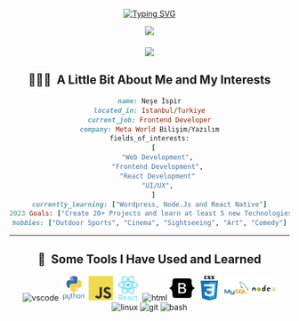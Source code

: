 
<p align="center">
  <a href="https://git.io/typing-svg"><img src="https://readme-typing-svg.demolab.com?font=Roboto+Slab&weight=300&size=34&pause=1000&color=9577FF&center=true&width=435&lines=Hi%2C+I'm+Nese" alt="Typing SVG" /></a>
  <div align="center">
  <a href="https://www.linkedin.com/in/neseispir/">
  <img height="50" src="https://user-images.githubusercontent.com/46517096/166973395-19676cd8-f8ec-4abf-83ff-da8243505b82.png"/>
</a>
  <div/>
    <br/>
    <div align="center">
<img src="https://media.giphy.com/media/v1.Y2lkPTc5MGI3NjExYjk4ODJlNTNiYzE4ZjY3YTMxNjcyM2VmZTllNzI4OTY4ZjI2ZTQxOCZlcD12MV9pbnRlcm5hbF9naWZzX2dpZklkJmN0PWc/IcZhFmufozDCij3p22/giphy.gif" align="center" style="width: 80%"  />
</div>
</p>

<h2> 👨🏻‍💻 &nbsp;A Little Bit About Me and My Interests</h2>

```ruby
name: Neşe İspir
located_in: Istanbul/Turkiye
current_job: Frontend Developer
company: Meta World Bilişim/Yazılım
fields_of_interests:
  [
    "Web Development",
    "Frontend Development",
    "React Development"
    "UI/UX",
  ]
currently_learning: ["Wordpress, Node.Js and React Native"]
2023 Goals: ["Create 20+ Projects and learn at least 5 new Technologies."]
hobbies: ["Outdoor Sports", "Cinema", "Sightseeing", "Art", "Comedy"]
```
  ---  
  
<h2> 🚀 &nbsp;Some Tools I Have Used and Learned</h2>
<p align="center">
<img src="https://cdn.jsdelivr.net/gh/devicons/devicon/icons/vscode/vscode-original.svg" alt="vscode" width="45" height="45"/>
<img src="https://raw.githubusercontent.com/devicons/devicon/master/icons/python/python-original-wordmark.svg" alt="python" width="45" height="45" />
<img src="https://raw.githubusercontent.com/devicons/devicon/master/icons/javascript/javascript-original.svg" alt="javascript" width="45" height="45" />
<img src="https://raw.githubusercontent.com/devicons/devicon/master/icons/react/react-original-wordmark.svg" alt="react" width="45" height="45" />
<img src="https://cdn.jsdelivr.net/gh/devicons/devicon/icons/html5/html5-original.svg" alt="html" width="45" height="45"/>
<img src="https://raw.githubusercontent.com/devicons/devicon/master/icons/bootstrap/bootstrap-plain.svg" alt="bootstrap" width="45" height="45" />
<img src="https://raw.githubusercontent.com/devicons/devicon/master/icons/css3/css3-original-wordmark.svg" alt="css3" width="45" height="45" />
<img src="https://raw.githubusercontent.com/devicons/devicon/master/icons/mysql/mysql-original-wordmark.svg" alt="mysql" width="45" height="45" />
<img src="https://raw.githubusercontent.com/devicons/devicon/master/icons/nodejs/nodejs-original-wordmark.svg" alt="nodejs" width="45" height="45" />
<img src="https://cdn.jsdelivr.net/gh/devicons/devicon/icons/linux/linux-original.svg" alt="linux" width="45" height="45"/>       
<img src="https://cdn.jsdelivr.net/gh/devicons/devicon/icons/git/git-original.svg" alt="git" width="45" height="45"/>
<img src="https://cdn.jsdelivr.net/gh/devicons/devicon/icons/bash/bash-original.svg" alt="bash" width="45" height="45"/>
</p>


<br/>
 
